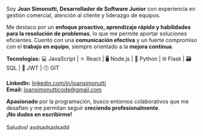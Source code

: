 Soy **Joan Simonutti, Desarrollador de Software Junior** con experiencia en gestión comercial, atención al cliente y liderazgo de equipos. <br/>

Me destaco por un **enfoque proactivo, aprendizaje rápido y habilidades para la resolución de problemas**, lo que me permite aportar soluciones eficientes. Cuento con una **comunicación efectiva** y un fuerte compromiso con el **trabajo en equipo**, siempre orientado a la **mejora continua**. <br/> 

**Tecnologías:**
💻 JavaScript | ⚛️ React | 🖥️ Node.js | 🐍 Python | 🌐 Flask | 🗃️ SQL | 🔑 JWT | 🕓 GIT <br/>  
**LinkedIn:** [linkedin.com/in/joansimonutti](https://www.linkedin.com/in/joansimonutti/)  <br/>
**Email:** [joansimonutticode@gmail.com](mailto:joansimonutticode@gmail.com)  <br/>

**Apasionado** por la programación, busco entornos colaborativos que me desafíen y me permitan seguir **creciendo profesionalmente**. <br/> 
**¡No dudes en escribirme!** <br/>  
Saludos!
asdsadsadsadd
